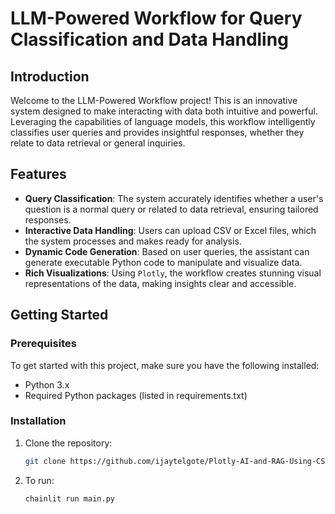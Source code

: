# LLM-Powered Workflow for Query Classification and Data Handling

## Introduction

Welcome to the LLM-Powered Workflow project! This is an innovative system designed to make interacting with data both intuitive and powerful. Leveraging the capabilities of language models, this workflow intelligently classifies user queries and provides insightful responses, whether they relate to data retrieval or general inquiries.

## Features

- **Query Classification**: The system accurately identifies whether a user's question is a normal query or related to data retrieval, ensuring tailored responses.
- **Interactive Data Handling**: Users can upload CSV or Excel files, which the system processes and makes ready for analysis.
- **Dynamic Code Generation**: Based on user queries, the assistant can generate executable Python code to manipulate and visualize data.
- **Rich Visualizations**: Using `Plotly`, the workflow creates stunning visual representations of the data, making insights clear and accessible.

## Getting Started

### Prerequisites

To get started with this project, make sure you have the following installed:

- Python 3.x
- Required Python packages (listed in requirements.txt)

### Installation

1. Clone the repository:
   ```bash
   git clone https://github.com/ijaytelgote/Plotly-AI-and-RAG-Using-CSV-LangGraph-Chainlit.git

2. To run:
   ```bash
   chainlit run main.py
